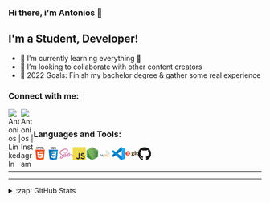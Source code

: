 ### Hi there, i'm Antonios 👋 

## I'm a Student, Developer!

- 🌱 I’m currently learning everything 🤣
- 👯 I’m looking to collaborate with other content creators
- 🥅 2022 Goals: Finish my bachelor degree  & gather some real experience

### Connect with me:

[<img align="left" alt="Antonios | LinkedIn" width="25px" src="https://cdn.jsdelivr.net/npm/simple-icons@v3/icons/linkedin.svg" />][linkedin]
[<img align="left" alt="Antonios | Instagram" width="25px" src="https://cdn.jsdelivr.net/npm/simple-icons@v3/icons/instagram.svg" />][instagram]

<br />

### Languages and Tools:


<img align="left" alt="HTML5" width="26px" src="https://raw.githubusercontent.com/github/explore/80688e429a7d4ef2fca1e82350fe8e3517d3494d/topics/html/html.png" />
<img align="left" alt="CSS3" width="26px" src="https://raw.githubusercontent.com/github/explore/80688e429a7d4ef2fca1e82350fe8e3517d3494d/topics/css/css.png" />
<img align="left" alt="Sass" width="26px" src="https://raw.githubusercontent.com/github/explore/80688e429a7d4ef2fca1e82350fe8e3517d3494d/topics/sass/sass.png" />
<img align="left" alt="JavaScript" width="26px" src="https://raw.githubusercontent.com/github/explore/80688e429a7d4ef2fca1e82350fe8e3517d3494d/topics/javascript/javascript.png" />
<img align="left" alt="Node.js" width="26px" src="https://raw.githubusercontent.com/github/explore/80688e429a7d4ef2fca1e82350fe8e3517d3494d/topics/nodejs/nodejs.png" />
<img align="left" alt="MySQL" width="26px" src="https://raw.githubusercontent.com/github/explore/80688e429a7d4ef2fca1e82350fe8e3517d3494d/topics/mysql/mysql.png" />
<img align="left" alt="Visual Studio Code" width="26px" src="https://raw.githubusercontent.com/github/explore/80688e429a7d4ef2fca1e82350fe8e3517d3494d/topics/visual-studio-code/visual-studio-code.png" />
<img align="left" alt="Git" width="26px" src="https://raw.githubusercontent.com/github/explore/80688e429a7d4ef2fca1e82350fe8e3517d3494d/topics/git/git.png" />
<img align="left" alt="GitHub" width="26px" src="https://raw.githubusercontent.com/github/explore/78df643247d429f6cc873026c0622819ad797942/topics/github/github.png" />

<br />
<br />

---


---

<details>
  <summary>:zap: GitHub Stats</summary>
  
  ![Anurag's GitHub stats](https://github-readme-stats.vercel.app/api?username=ap223jt&show_icons=true&theme=radical&card_width=50)
  [![Top Langs](https://github-readme-stats.vercel.app/api/top-langs/?username=ap223jt&layout=compact)](https://github.com/ap223jt/github-readme-stats)
  
</details>

[website]: http://antoniospa.se
[instagram]: https://instagram.com/_antonios.p
[linkedin]: https://www.linkedin.com/in/antonios-papathanassiadis/

